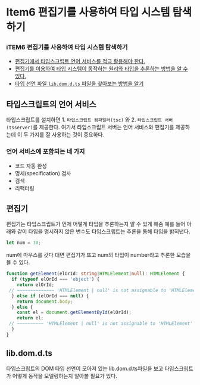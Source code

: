 # Item6 편집기를 사용하여 타입 시스템 탐색하기

### iTEM6 편집기를 사용하여 타입 시스템 탐색하기
* [편집기에서 타입스크립트 언어 서비스를 적극 활용해야 한다.](#타입스크립트의-언어-서비스)
* [편집기를 이용하여 타입 시스템이 동작하는 원리와 타입을 추론하는 방법을 알 수 있다.]()
* [타입 선언 파일 `lib.dom.d.ts` 파일을 찾아보는 방법을 알기](#lib-dom-d-ts)


## 타입스크립트의 언어 서비스
타입스크립트를 설치하면 1. `타입스크립트 컴파일러(tsc)` 와 2. `타입스크립트 서버(tsserver)`를 제공한다.
여기서 타입스크립트 서버는 언어 서비스와 편집기를 제공하는데 이 두 가지를 잘 사용하는 것이 중요하다.

### 언어 서비스에 포함되는 네 가지
* 코드 자동 완성
* 명세(specification) 검사
* 검색
* 리팩터링

## 편집기
편집기는 타입스크립트가 언제 어떻게 타입을 추론하는지 알 수 있게 해줌
예를 들어 아래와 같이 타입을 명시하지 않은 변수도 타입스크립트는 추론을 통해 타입을 밝혀낸다.
```js
let num = 10;
```
num에 마우스를 갖다 대면 편집기가 뜨고 num의 타입이 number라고 추론한 모습을 볼 수 있다. 


```ts
function getElement(elOrId: string|HTMLElement|null): HTMLElement {
  if (typeof elOrId === 'object') {
    return elOrId;
 // ~~~~~~~~~~~~~~ 'HTMLElement | null' is not assignable to 'HTMLElement'
  } else if (elOrId === null) {
    return document.body;
  } else {
    const el = document.getElementById(elOrId);
    return el;
 // ~~~~~~~~~~ 'HTMLElement | null' is not assignable to 'HTMLElement'
  }
}
```


## lib.dom.d.ts 
타입스크립트의 DOM 타입 선언이 모아져 있는 lib.dom.d.ts파일을 보고 타입스크립트가 어떻게 동작을 모델링하는지 알아볼 필요가 있다.